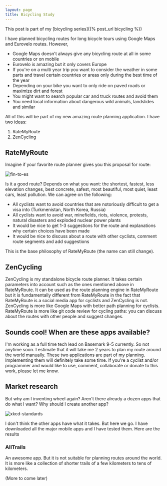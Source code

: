 ```yaml
---
layout: page
title: Bicycling Study
---
```


This post is part of my [bicycling series]({% post_url bicycling %})

I have planned bicycling routes for long bicycle tours using Google Maps and Eurovelo routes.
However,
- Google Maps doesn't always give any bicycling route at all in some countries or on mobile
- Eurovelo is amazing but it only covers Europe
- If you're on a multi year trip you want to consider the weather in some parts and travel certain countries or areas only during the best time of the year
- Depending on your bike you want to only ride on paved roads or maximize dirt and forest
- You might want to search popular car and truck routes and avoid them
- You need local information about dangerous wild animals, landslides and similar

All of this will be part of my new amazing route planning application. I have two ideas:

1. RateMyRoute
2. ZenCycling

## RateMyRoute

Imagine if your favorite route planner gives you this proposal for route:

![fin-to-es]({{site.baseurl}}/assets/fin-to-es.jpg)

Is it a good route?
Depends on what you want: the shortest, fastest, less elevation changes, best concrete, safest, most beautiful, most quiet, least cars, least pollution.
We can agree on the following:
- All cyclists want to avoid countries that are notoriously difficult to get a visa into (Turkmenistan, North Korea, Russia)
- All cyclists want to avoid war, minefields, riots, violence, protests, natural disasters and exploded nuclear power plants
- It would be nice to get 1-3 suggestions for the route and explanations why certain choices have been made
- It would be nice to discuss about a route with other cyclists, comment route segments and add suggestions

This is the base philosophy of RateMyRoute (the name can still change).

## ZenCycling

ZenCycling is my standalone bicycle route planner. It takes certain parameters into account such as the ones mentioned above in RateMyRoute.
It can be used as the route planning engine in RateMyRoute but it is fundamentally different from RateMyRoute in the fact that RateMyRoute is a social media app for cyclists and ZenCycling is not.
ZenCycling is more like Google Maps with better path planning for cyclists.
RateMyRoute is more like git code review for cycling paths: you can discuss about the routes with other people and suggest changes.

## Sounds cool! When are these apps available?

I'm working as a full time tech lead on Basemark 9-5 currently. So not anytime soon. I estimate that it will take me 2 years to plan my route around the world manually. These two applications are part of my planning. Implementing them will definitely take some time.
If you're a cyclist and/or programmer and would like to use, comment, collaborate or donate to this work, please let me know.

## Market research

But why am I inventing wheel again? Aren't there already a dozen apps that do what I want? Why should I create another app?

![xkcd-standards](https://imgs.xkcd.com/comics/standards.png)

I don't think the other apps have what it takes. But here we go. I have downloaded all the major mobile apps and I have tested them. Here are the results

### AllTrails

An awesome app. But it is not suitable for planning routes around the world. It is more like a collection of shorter trails of a few kilometers to tens of kilometers.

(More to come later)